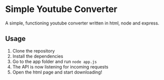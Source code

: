 # Simple Youtube Converter
A simple, functioning youtube converter written in html, node and express.

## Usage
1. Clone the repository
2. Install the dependencies
3. Go to the app folder and run `node app.js`
4. The API is now listening for incoming requests
5. Open the html page and start downloading!
